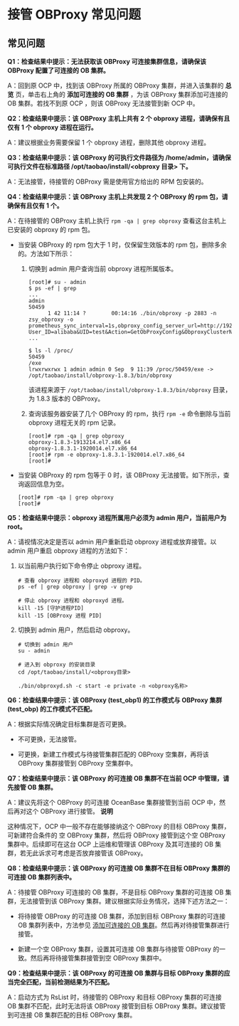 # 接管 OBProxy 常见问题

## 常见问题

**Q1：检查结果中提示：无法获取该 OBProxy 可连接集群信息，请确保该 OBProxy 配置了可连接的 OB 集群。**

A：回到原 OCP 中，找到该 OBProxy 所属的 OBProxy 集群，并进入该集群的 **总览** 页，单击右上角的 **添加可连接的 OB 集群** ，为该 OBProxy 集群添加可连接的 OB 集群。若找不到原 OCP ，则该 OBProxy 无法接管到新 OCP 中。

**Q2：检查结果中提示：该 OBProxy 主机上共有 2 个 obproxy 进程，请确保有且仅有 1 个 obproxy 进程在运行。**

A：建议根据业务需要保留 1 个 obproxy 进程，删除其他 obproxy 进程。

**Q3：检查结果中提示：该 OBProxy 的可执行文件路径为 /home/admin，请确保可执行文件在标准路径 /opt/taobao/install/\<obproxy 目录\> 下。**

A：无法接管，待接管的 OBProxy 需是使用官方给出的 RPM 包安装的。

**Q4：检查结果中提示：该 OBProxy 主机上共发现 2 个 OBProxy 的 rpm 包，请确保有且仅有 1 个。**

A：在待接管的 OBProxy 主机上执行 `rpm -qa | grep obproxy` 查看这台主机上已安装的 obproxy 的 rpm 包。

* 当安装 OBProxy 的 rpm 包大于 1 时，仅保留生效版本的 rpm 包，删除多余的。方法如下所示：

  1. 切换到 admin 用户查询当前 obproxy 进程所属版本。

     ```shell
     [root]# su - admin
     $ ps -ef | grep 
     ...
     admin      
     50459 
           1 42 11:14 ?        00:14:16 ./bin/obproxy -p 2883 -n zsy_obproxy -o prometheus_sync_interval=1s,obproxy_config_server_url=http://192.168.0.1:81/services?User_ID=alibaba&UID=test&Action=GetObProxyConfig&ObproxyClusterName=zsy_obproxy,prometheus_listen_port=2884,enable_metadb_used=false,skip_proxy_sys_private_check=true,log_dir_size_threshold=10G,proxy_mem_limited=2G,enable_proxy_scramble=true,enable_strict_kernel_release=false
     ...
     
     $ ls -l /proc/ 
     50459 
     /exe
     lrwxrwxrwx 1 admin admin 0 Sep  9 11:39 /proc/50459/exe -> /opt/taobao/install/obproxy-1.8.3/bin/obproxy
     ```

     该进程来源于 `/opt/taobao/install/obproxy-1.8.3/bin/obproxy` 目录，为 1.8.3 版本的 OBProxy。

  2. 查询该服务器安装了几个 OBProxy 的 rpm，执行 `rpm -e` 命令删除与当前 obproxy 进程无关的 rpm 记录。

     ```shell
     [root]# rpm -qa | grep obproxy
     obproxy-1.8.3-1913214.el7.x86_64
     obproxy-1.8.3.1-1920014.el7.x86_64
     [root]# rpm -e obproxy-1.8.3.1-1920014.el7.x86_64
     [root]#
     ```

* 当安装 OBProxy 的 rpm 包等于 0 时，该 OBProxy 无法接管。如下所示，查询返回信息为空。

  ```shell
  [root]# rpm -qa | grep obproxy
  [root]#
  ```

**Q5：检查结果中提示：obproxy 进程所属用户必须为 admin 用户，当前用户为 root。**

A：请视情况决定是否以 admin 用户重新启动 obproxy 进程或放弃接管。以 admin 用户重启 obproxy 进程的方法如下：

1. 以当前用户执行如下命令停止 obproxy 进程。

   ```shell
   # 查看 obproxy 进程和 obproxyd 进程的 PID。
   ps -ef | grep obproxy | grep -v grep
   
   # 停止 obproxy 进程和 obproxyd 进程。
   kill -15 [守护进程PID]
   kill -15 [OBProxy 进程 PID]
   ```

2. 切换到 admin 用户，然后启动 obproxy。

   ```shell
   # 切换到 admin 用户
   su - admin
   
   # 进入到 obproxy 的安装目录
   cd /opt/taobao/install/<obproxy目录>
   
   ./bin/obproxyd.sh -c start -e private -n <obproxy名称>
   ```

**Q6：检查结果中提示：该 OBProxy (test_obp1) 的工作模式与 OBProxy 集群 (test_obp) 的工作模式不匹配。**

A：根据实际情况确定目标集群是否可更换。

* 不可更换，无法接管。

* 可更换，新建工作模式与待接管集群匹配的 OBProxy 空集群，再将该 OBProxy 集群接管到 OBProxy 空集群中。

**Q7：检查结果中提示：该 OBProxy 的可连接 OB 集群不在当前 OCP 中管理，请先接管 OB 集群。**

A：建议先将这个 OBProxy 的可连接 OceanBase 集群接管到当前 OCP 中，然后再对这个 OBProxy 进行接管。
**说明**

这种情况下，OCP 中一般不存在能够接纳这个 OBProxy 的目标 OBProxy 集群，可新建符合条件的 空 OBProxy 集群，然后将 OBProxy 接管到这个空 OBProxy 集群中。后续即可在这台 OCP 上运维和管理该 OBProxy 及其可连接的 OB 集群，若无此诉求可考虑是否放弃接管该 OBProxy。

**Q8：检查结果中提示：该 OBProxy 的可连接 OB 集群不在目标 OBProxy 集群的可连接 OB 集群列表中。**

A：待接管 OBProxy 可连接的 OB 集群，不是目标 OBProxy 集群的可连接 OB 集群，无法接管到该 OBProxy 集群。建议根据实际业务情况，选择下述方法之一：

* 将待接管 OBProxy 的可连接 OB 集群，添加到目标 OBProxy 集群的可连接 OB 集群列表中，方法参见 [添加可连接的 OB 集群](../8.obproxy-management/10.add-a-connectable-ob-cluster.md)。然后再对待接管集群进行接管。

* 新建一个空 OBProxy 集群，设置其可连接 OB 集群与待接管 OBProxy 的一致。然后再将待接管集群接管到空 OBProxy 集群中。

**Q9：检查结果中提示：该 OBProxy 的可连接 OB 集群与目标 OBProxy 集群的应当完全匹配，当前检测结果为不匹配。**

A：启动方式为 RsList 时，待接管的 OBProxy 和目标 OBProxy 集群的可连接 OB 集群不匹配，此时无法将该 OBProxy 接管到目标 OBProxy 集群。建议接管到可连接 OB 集群匹配的目标 OBProxy 集群。
